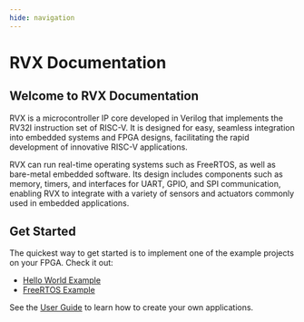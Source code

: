 ```yaml
---
hide: navigation
---
```


<h1 id="hidden-homepage-title">RVX Documentation</h1>

<h2 id="h2-homepage-no-top-margin">Welcome to RVX Documentation</h2>

RVX is a microcontroller IP core developed in Verilog that implements the RV32I instruction set of RISC-V. It is designed for easy, seamless integration into embedded systems and FPGA designs, facilitating the rapid development of innovative RISC-V applications.

RVX can run real-time operating systems such as FreeRTOS, as well as bare-metal embedded software. Its design includes components such as memory, timers, and interfaces for UART, GPIO, and SPI communication, enabling RVX to integrate with a variety of sensors and actuators commonly used in embedded applications.

<h2>Get Started</h2>

The quickest way to get started is to implement one of the example projects on your FPGA. Check it out:

- [Hello World Example](examples/helloworld.md) 
- [FreeRTOS Example](examples/freertos.md)

See the [User Guide](userguide.md) to learn how to create your own applications.

</br>
</br>